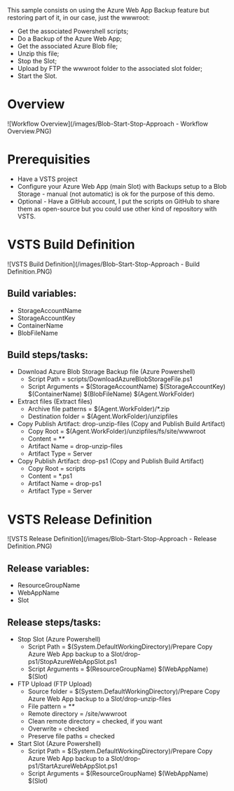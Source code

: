 This sample consists on using the Azure Web App Backup feature but restoring part of it, in our case, just the wwwroot:
  - Get the associated Powershell scripts;
  - Do a Backup of the Azure Web App;
  - Get the associated Azure Blob file;
  - Unzip this file;
  - Stop the Slot;
  - Upload by FTP the wwwroot folder to the associated slot folder;
  - Start the Slot.

# Overview

![Workflow Overview](/images/Blob-Start-Stop-Approach - Workflow Overview.PNG)

# Prerequisities
- Have a VSTS project
- Configure your Azure Web App (main Slot) with Backups setup to a Blob Storage - manual (not automatic) is ok for the purpose of this demo.
- Optional - Have a GitHub account, I put the scripts on GitHub to share them as open-source but you could use other kind of repository with VSTS.

# VSTS Build Definition

![VSTS Build Definition](/images/Blob-Start-Stop-Approach - Build Definition.PNG)

## Build variables:
- StorageAccountName
- StorageAccountKey
- ContainerName
- BlobFileName

## Build steps/tasks:

- Download Azure Blob Storage Backup file (Azure Powershell)
  - Script Path = scripts/DownloadAzureBlobStorageFile.ps1
  - Script Arguments = $(StorageAccountName) $(StorageAccountKey) $(ContainerName) $(BlobFileName) $(Agent.WorkFolder)
- Extract files (Extract files)
  - Archive file patterns = $(Agent.WorkFolder)/*.zip
  - Destination folder = $(Agent.WorkFolder)/unzipfiles
- Copy Publish Artifact: drop-unzip-files (Copy and Publish Build Artifact)
  - Copy Root = $(Agent.WorkFolder)/unzipfiles/fs/site/wwwroot
  - Content = \**\**
  - Artifact Name = drop-unzip-files
  - Artifact Type = Server
- Copy Publish Artifact: drop-ps1 (Copy and Publish Build Artifact)
  - Copy Root = scripts
  - Content = *.ps1
  - Artifact Name = drop-ps1
  - Artifact Type = Server
  
# VSTS Release Definition

![VSTS Release Definition](/images/Blob-Start-Stop-Approach - Release Definition.PNG)

## Release variables:
- ResourceGroupName
- WebAppName
- Slot

## Release steps/tasks:

- Stop Slot (Azure Powershell)
  - Script Path = $(System.DefaultWorkingDirectory)/Prepare Copy Azure Web App backup to a Slot/drop-ps1/StopAzureWebAppSlot.ps1
  - Script Arguments = $(ResourceGroupName) $(WebAppName) $(Slot)
- FTP Upload (FTP Upload)
  - Source folder = $(System.DefaultWorkingDirectory)/Prepare Copy Azure Web App backup to a Slot/drop-unzip-files
  - File pattern = \**\**
  - Remote directory = /site/wwwroot
  - Clean remote directory = checked, if you want
  - Overwrite = checked
  - Preserve file paths = checked
- Start Slot (Azure Powershell)
  - Script Path = $(System.DefaultWorkingDirectory)/Prepare Copy Azure Web App backup to a Slot/drop-ps1/StartAzureWebAppSlot.ps1
  - Script Arguments = $(ResourceGroupName) $(WebAppName) $(Slot)
  
